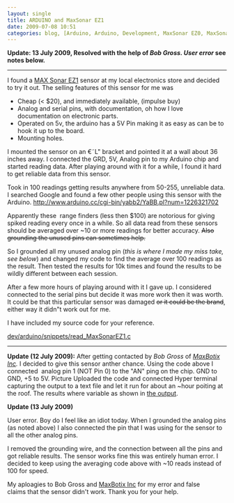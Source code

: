```yaml
---
layout: single
title: ARDUINO and MaxSonar EZ1
date: 2009-07-08 10:51
categories: blog, [Arduino, Arduino, Development, MaxSonar EZ0, MaxSonar EZ1, robots, sensor, source]
---
```

<strong>Update: 13 July 2009, Resolved with the help of <em>Bob Gross. User error</em> see notes below.</strong>

<hr />I found a <a href="http://www.maxbotix.com/">MAX Sonar EZ1</a> sensor at my local electronics store and decided to try it out. The selling features of this sensor for me was
<ul>
	<li>Cheap (&lt; $20), and immediately available, (impulse buy)</li>
	<li>Analog and serial pins, with documentation, oh how I love documentation on electronic parts.</li>
	<li>Operated on 5v, the arduino has a 5V Pin making it as easy as can be to hook it up to the board.</li>
	<li>Mounting holes.</li>
</ul>
I mounted the sensor on an €˜L&quot; bracket and pointed it at a wall about 36 inches away. I connected the GRD, 5V, Analog pin to my Arduino chip and started reading data. After playing around with it for a while, I found it hard to get reliable data from this sensor.

Took in 100 readings getting results anywhere from 50-255, unreliable data. I searched Google and found a few other people using this sensor with the Arduino. <a href="http://www.arduino.cc/cgi-bin/yabb2/YaBB.pl?num=1226321702">http://www.arduino.cc/cgi-bin/yabb2/YaBB.pl?num=1226321702</a>

Apparently these  range finders (less then $100) are notorious for giving spiked reading every once in a while. So all data read from these sensors should be averaged over ~10 or more readings for better accuracy. <span style="text-decoration: line-through;">Also grounding the unused pins can sometimes help.</span>

So I grounded all my unused analog pin (<em>this is where I made my miss take, see below</em>) and changed my code to find the average over 100 readings as the result. Then tested the results for 10k times and found the results to be wildly different between each session.

After a few more hours of playing around with it I gave up. I considered connected to the serial pins but decide it was more work then it was worth. It could be that this particular sensor was damaged <span style="text-decoration: line-through;">or it could be the brand</span>, either way it didn&quot;t work out for me.

I have included my source code for your reference.

<a href="http://www.abluestar.com/dev/arduino/snippets/read_MaxSonarEZ1.c" target="_blank">dev/arduino/snippets/read_MaxSonarEZ1.c</a>

<hr />
<strong>Update (12 July 2009):</strong>
After getting contacted by <em>Bob Gross</em> of <em><a href="http://www.maxbotix.com/">MaxBotix Inc</a>. </em>I decided to give this sensor anther chance.
Using the code above I connected  analog pin 1 (NOT Pin 0) to the "AN" ping on the chip. GND to GND, +5 to 5V. <a style="text-decoration: none;" href="http://www.abluestar.com/dev/arduino/snippets/IMG_8504.JPG">Picture</a>
Uploaded the code and connected Hyper terminal capturing the output to a text file and let it run for about an ~hour poiting at the roof.
The results where variable as shown in <a href="http://www.abluestar.com/dev/arduino/snippets/ouput.txt">the output</a>.

<strong>Update (13 July 2009)</strong>

User error. Boy do I feel like an idiot today. When I grounded the analog pins (as noted above) I also connected the pin that I was using for the sensor to all the other analog pins.

I removed the grounding wire, and the connection between all the pins and got reliable results. The sensor works fine this was entirely human error. I decided to keep using the averaging code above with ~10 reads instead of 100 for speed.

My aploagies to Bob Gross and <a href="http://www.maxbotix.com/">MaxBotix Inc</a> for my error and false claims that the sensor didn't work.
Thank you for your help.
